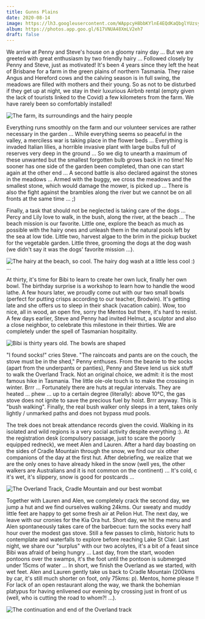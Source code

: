 ```yaml
---
title: Gunns Plains
date: 2020-08-14
image: https://lh3.googleusercontent.com/WAppcyH8bbKYlnE4EQdKaQbglYUzsyi34MPNk2Xx1no75lHq__PWtM3iDdKf7N2Prq4AHtT1g-y0tiWXwwx2IFZ4Pzhyv3b3Lrn
album: https://photos.app.goo.gl/617VNUA48XmLV2eh7
draft: false
---
```


We arrive at Penny and Steve's house on a gloomy rainy day ... But we are greeted with great enthusiasm by two friendly hairy ... Followed closely by Penny and Steve, just as motivated! It's been 4 years since they left the heat of Brisbane for a farm in the green plains of northern Tasmania. They raise Angus and Hereford cows and the calving season is in full swing, the meadows are filled with mothers and their young. So as not to be disturbed if they get up at night, we stay in their luxurious Airbnb rental (empty given the lack of tourists linked to the Covid) a few kilometers from the farm. We have rarely been so comfortably installed!

![The farm, its surroundings and the hairy people](https://lh3.googleusercontent.com/GxeLS0df5ALcJTzcRlGo1C_0MtczKd4YKigbZuNuUx9cEYWDVCkmBPl3wK742tHndOZqjDJuvaHrzbLK742tHndOZqjDJuvaHrZBYNooG26JahxDJuvaHZBYNooG26x)

Everything runs smoothly on the farm and our volunteer services are rather necessary in the garden ... While everything seems so peaceful in the valley, a merciless war is taking place in the flower beds ... Everything is invaded Italian lilies, a horrible invasive plant with large bulbs full of reserves very deep in the ground ... So we dig to unearth a maximum of these unwanted but the smallest forgotten bulb grows back in no time! No sooner has one side of the garden been completed, than one can start again at the other end ... A second battle is also declared against the stones in the meadows ... Armed with the buggy, we cross the meadows and the smallest stone, which would damage the mower, is picked up ... There is also the fight against the brambles along the river but we cannot be on all fronts at the same time ... ;)

Finally, a task that should not be neglected is taking care of the dogs ... Percy and Lily love to walk, in the bush, along the river, at the beach ... The beach mission is our favorite. Little one, explore the beach as much as possible with the hairy ones and unleash them in the natural pools left by the sea at low tide. Little two, harvest algae to the brim in the pickup bucket for the vegetable garden. Little three, grooming the dogs at the dog wash (we didn't say it was the dogs' favorite mission ...).

![The hairy at the beach, so cool. The hairy dog ​​wash at a little less cool :) ...](https://lh3.googleusercontent.com/M3U3vlkslAyiQLz8lJ627Oe-eXwTYI2Mua_mbU0Fu_-V9QpthcYXncR1Tdms10VrGKkrUhqHaOh_-ZgAVb8rlsnO3PX0g5n0ml6D2PxUOnbnrqktLK-6eBUzYcd4R8dprnVzhAyTNQk)

At thirty, it's time for Bibi to learn to create her own luck, finally her own bowl. The birthday surprise is a workshop to learn how to handle the wood lathe. A few hours later, we proudly come out with our two small bowls (perfect for putting crisps according to our teacher, Brodwin). It's getting late and she offers us to sleep in their shack (vacation cabin). Wow, too nice, all in wood, an open fire, sorry the Mentos but there, it's hard to resist. A few days earlier, Steve and Penny had invited Helmut, a sculptor and also a close neighbor, to celebrate this milestone in their thirties. We are completely under the spell of Tasmanian hospitality.

![Bibi is thirty years old. The bowls are shaped](https://lh3.googleusercontent.com/FXabd2A4mO7Uq-W5JcI2k-nII-bgxR5l-wn9ZHQcMKemvtCpVMWUw6oWqEFvhjV8SZ9SHKqEwMdDo7qJ-0etGXq6iiSM22mtQSfWALNJbi1jfzEmlmk00eIlnp8Uftj6kUAxA2OXujc)

"I found socks!" cries Steve. "The raincoats and pants are on the couch, the stove must be in the shed," Penny enthuses. From the beanie to the socks (apart from the underpants or panties), Penny and Steve lend us sick stuff to walk the Overland Track. Not an original choice, we admit: it is the most famous hike in Tasmania. The little ole-ole touch is to make the crossing in winter. Brrr ... Fortunately there are huts at regular intervals. They are heated ... phew ... up to a certain degree (literally): above 10°C, the gas stove does not ignite to save the precious fuel by hoist. Brrr anyway. This is "bush walking". Finally, the real bush walker only sleeps in a tent, takes only lightly / unmarked paths and does not bypass mud pools.

The trek does not break attendance records given the covid. Walking in its isolated and wild regions is a very social activity despite everything :). At the registration desk (compulsory passage, just to scare the poorly equipped redneck), we meet Alen and Lauren. After a hard day boasting on the sides of Cradle Mountain through the snow, we find our six other companions of the day at the first hut. After debriefing, we realize that we are the only ones to have already hiked in the snow (well yes, the other walkers are Australians and it is not common on the continent) ... It's cold, c it's wet, it's slippery, snow is good for postcards ...

![The Overland Track, Cradle Mountain and our best wombat](https://lh3.googleusercontent.com/MIfvKpF6PtAqzy9FMwxKWe73IdfGzfdKzPwRq0HDRAYMubOlRN1UDZligFy76Vj1AQFngilRijH3gtcxIhGPEBBe5ATdYZf-RzSffAxuPW-1Cqw7b-bm4ur5FRjRwvCWjKgkde6qP94)

Together with Lauren and Alen, we completely crack the second day, we jump a hut and we find ourselves walking 24kms. Our sweaty and muddy little feet are happy to get some fresh air at Pelion Hut. The next day, we leave with our cronies for the Kia Ora hut. Short day, we hit the menu and Alen spontaneously takes care of the barbecue: turn the socks every half hour over the modest gas stove. Still a few passes to climb, historic huts to contemplate and waterfalls to explore before reaching Lake St Clair. Last night, we share our "surplus" with our two acolytes, it's a bit of a feast since Bibi was afraid of being hungry ... Last day, from the start, wooden pontoons over the swamps, it's the foot until the pontoon is submerged under 15cms of water ... In short, we finish the Overland as we started, with wet feet. Alen and Lauren gently take us back to Cradle Mountain (200kms by car, it's still much shorter on foot, only 75kms: p). Mentos, home please !! For lack of an open restaurant along the way, we thank the bohemian platypus for having enlivened our evening by crossing just in front of us (well, who is cutting the road to whom?! ...).

![The continuation and end of the Overland track](https://lh3.googleusercontent.com/-fDHp3EI1gcxKmwZOPfivfA-Mf95A9x8WKyJX9BY9UHqYXlK56nzgyA9jChdzyA5dQZ7x7XI1QtQ2dc-Hfj6I5RdyHgaJlthl110YReo-8a3NoJVugcDLzEdoc3-pcUoTw_7SaXpz1M)
